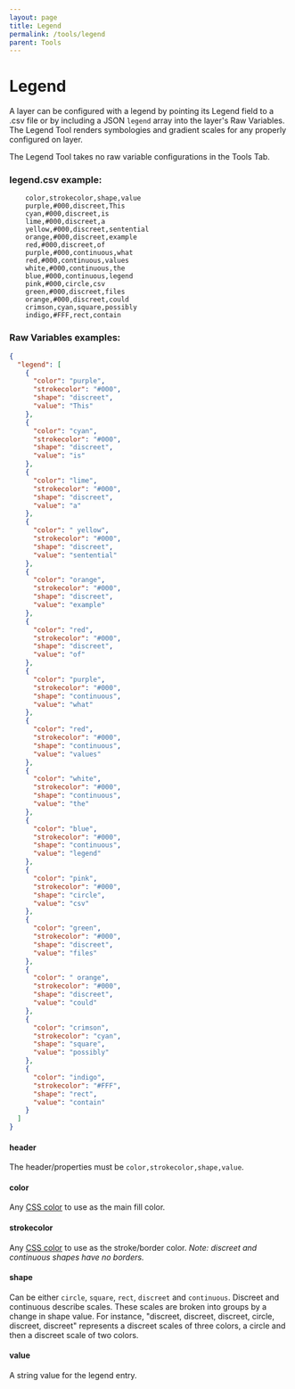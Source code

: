 ```yaml
---
layout: page
title: Legend
permalink: /tools/legend
parent: Tools
---
```


# Legend

A layer can be configured with a legend by pointing its Legend field to a .csv file or by including a JSON `legend` array into the layer's Raw Variables. The Legend Tool renders symbologies and gradient scales for any properly configured on layer.

The Legend Tool takes no raw variable configurations in the Tools Tab.

### legend.csv example:

        color,strokecolor,shape,value
        purple,#000,discreet,This
        cyan,#000,discreet,is
        lime,#000,discreet,a
        yellow,#000,discreet,sentential
        orange,#000,discreet,example
        red,#000,discreet,of
        purple,#000,continuous,what
        red,#000,continuous,values
        white,#000,continuous,the
        blue,#000,continuous,legend
        pink,#000,circle,csv
        green,#000,discreet,files
        orange,#000,discreet,could
        crimson,cyan,square,possibly
        indigo,#FFF,rect,contain

### Raw Variables examples:

```json
{
  "legend": [
    {
      "color": "purple",
      "strokecolor": "#000",
      "shape": "discreet",
      "value": "This"
    },
    {
      "color": "cyan",
      "strokecolor": "#000",
      "shape": "discreet",
      "value": "is"
    },
    {
      "color": "lime",
      "strokecolor": "#000",
      "shape": "discreet",
      "value": "a"
    },
    {
      "color": " yellow",
      "strokecolor": "#000",
      "shape": "discreet",
      "value": "sentential"
    },
    {
      "color": "orange",
      "strokecolor": "#000",
      "shape": "discreet",
      "value": "example"
    },
    {
      "color": "red",
      "strokecolor": "#000",
      "shape": "discreet",
      "value": "of"
    },
    {
      "color": "purple",
      "strokecolor": "#000",
      "shape": "continuous",
      "value": "what"
    },
    {
      "color": "red",
      "strokecolor": "#000",
      "shape": "continuous",
      "value": "values"
    },
    {
      "color": "white",
      "strokecolor": "#000",
      "shape": "continuous",
      "value": "the"
    },
    {
      "color": "blue",
      "strokecolor": "#000",
      "shape": "continuous",
      "value": "legend"
    },
    {
      "color": "pink",
      "strokecolor": "#000",
      "shape": "circle",
      "value": "csv"
    },
    {
      "color": "green",
      "strokecolor": "#000",
      "shape": "discreet",
      "value": "files"
    },
    {
      "color": " orange",
      "strokecolor": "#000",
      "shape": "discreet",
      "value": "could"
    },
    {
      "color": "crimson",
      "strokecolor": "cyan",
      "shape": "square",
      "value": "possibly"
    },
    {
      "color": "indigo",
      "strokecolor": "#FFF",
      "shape": "rect",
      "value": "contain"
    }
  ]
}
```

#### header

The header/properties must be `color,strokecolor,shape,value`.

#### color

Any [CSS color](https://developer.mozilla.org/en-US/docs/Web/CSS/color_value) to use as the main fill color.

#### strokecolor

Any [CSS color](https://developer.mozilla.org/en-US/docs/Web/CSS/color_value) to use as the stroke/border color. _Note: discreet and continuous shapes have no borders._

#### shape

Can be either `circle`, `square`, `rect`, `discreet` and `continuous`. Discreet and continuous describe scales. These scales are broken into groups by a change in shape value. For instance, "discreet, discreet, discreet, circle, discreet, discreet" represents a discreet scales of three colors, a circle and then a discreet scale of two colors.

#### value

A string value for the legend entry.
